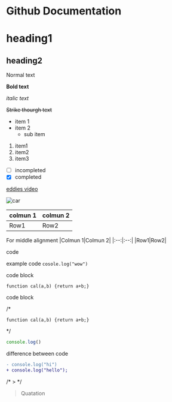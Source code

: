 # Github Documentation

# heading1  <!-- # for heading -->
## heading2  <!-- space is also important -->
<!-- till heading 6 -->


Normal text

**Bold text**

*italic text*

~~Strike thourgh text~~


<!-- List -->
- item 1
- item 2
  - sub item

<!-- Odered List -->
1. item1
1. item2
1. item3

<!-- ChechBox -->
- [ ] incompleted
- [x] completed

<!-- Links -->
[eddies video](https://www.youtube.com/watch?v=yzeVMecydCE)

<!-- for image ![alter text](path of image) -->

![car](https://media4.giphy.com/media/sNUWF7fAUP2q4/giphy.gif?cid=ecf05e47wub02ui2s1tcorbrsxuhaabmmrlhupp6lx023d6z&rid=giphy.gif&ct=g)


<!-- Tables -->
|colmun 1|colmun 2|
|:--|:--|
|Row1|Row2|

For middle alignment
|Colmun 1|Colmun 2|
|:--:|:--:|
|Row1|Row2|


code 

example code `cosole.log("wow")`

code block
```
function cal(a,b) {return a+b;}
```

code block

/*
```js(language over here for color)
function cal(a,b) {return a+b;}
```
*/

```js 
console.log()
```

difference between code
```diff
- console.log("hi")
+ console.log("hello");
```

/* > */

> Quatation

